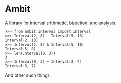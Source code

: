 Ambit
=====

A library for interval arithmetic, bisection, and analysis.

    >>> from ambit.interval import Interval
    >>> Interval(2, 8) | Interval(5, 13)
    Interval(2, 13)
    >>> Interval(2, 8) & Interval(5, 10)
    Interval(5, 8)
    >>> len(Interval(0, 3))
    3
    >>> Interval(0, 3) + Interval(2, 4)
    Interval(3, 7)

And other such things.

